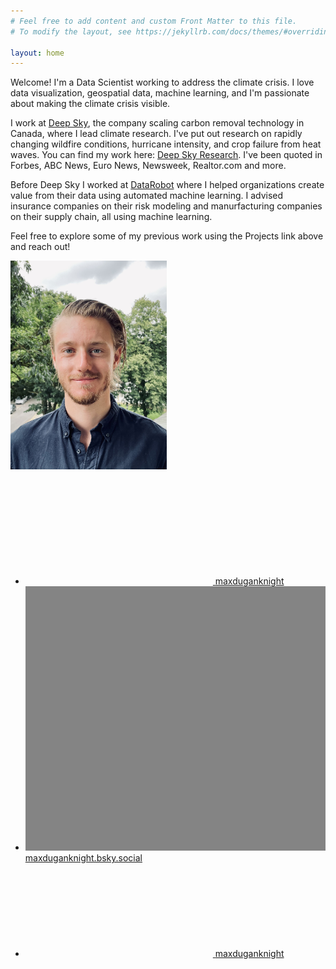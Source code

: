 ```yaml
---
# Feel free to add content and custom Front Matter to this file.
# To modify the layout, see https://jekyllrb.com/docs/themes/#overriding-theme-defaults

layout: home
---
```


Welcome! I'm a Data Scientist working to address the climate crisis. I love data visualization, geospatial data, machine learning, and I'm passionate about making the climate crisis visible.  

I work at [Deep Sky][Deep_Sky], the company scaling carbon removal technology in Canada, where I lead climate research. I've put out research on rapidly changing wildfire conditions, hurricane intensity, and crop failure from heat waves. You can find my work here: [Deep Sky Research][Deep_Sky_Research]. I've been quoted in Forbes, ABC News, Euro News, Newsweek, Realtor.com and more.

Before Deep Sky I worked at [DataRobot][DataRobot] where I helped organizations create value from their data using automated machine learning. I advised insurance companies on their risk modeling and manurfacturing companies on their supply chain, all using machine learning. 

Feel free to explore some of my previous work using the Projects link above and reach out!

<img src="/assets/images/headshot.jpg" width="250"/>
<br/><br/>
<div style="text-align:left">
    <ul class="social-media-list">
        <li>
            <a href="https://www.linkedin.com/in/maxduganknight">
                <svg class="svg-icon"><use xlink:href="/assets/minima-social-icons.svg#linkedin"></use></svg>
                <span class="username">maxduganknight</span>
            </a>
        </li>
        <li>
            <a href="https://bsky.app/profile/maxduganknight.bsky.social">
                <img src="/assets/bluesky_media_kit_logo.svg" class="svg-icon" alt="Bluesky" style="filter: brightness(0) saturate(100%) invert(55%) sepia(0%) saturate(27%) hue-rotate(152deg) brightness(94%) contrast(93%);"/>
                <span class="username">maxduganknight.bsky.social</span>
            </a>
        </li>
        <li>
            <a href="https://github.com/maxduganknight">
                <svg class="svg-icon"><use xlink:href="/assets/minima-social-icons.svg#github"></use></svg>
                <span class="username">maxduganknight</span>
            </a>
        </li>
    </ul>
</div>


[Deep_Sky]: https://www.deepskyclimate.com
[Deep_Sky_Research]: https://www.deepskyclimate.com/research
[DataRobot]: https://datarobot.com
